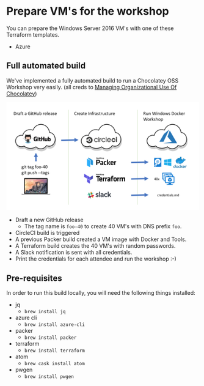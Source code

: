 # Prepare VM's for the workshop

You can prepare the Windows Server 2016 VM's with one of these Terraform templates.

- Azure

## Full automated build

We've implemented a fully automated build to run a Chocolatey OSS Workshop very easily. 
(all creds to [Managing Organizational Use Of Chocolatey](https://github.com/chocolatey/chocolatey-workshop-organizational-use))

![Build pipeline to create 40 VM's in Azure with a CircleCI build using Packer and Terraform](images/pipeline.png)

- Draft a new GitHub release
  - The tag name is `foo-40` to create 40 VM's with DNS prefix `foo`.
- CircleCI build is triggered
- A previous Packer build created a VM image with Docker and Tools.
- A Terraform build creates the 40 VM's with random passwords.
- A Slack notification is sent with all credentials.
- Print the credentials for each attendee and run the workshop :-)

## Pre-requisites

In order to run this build locally, you will need the following things installed:

* jq
  * `brew install jq`
* azure cli
  * `brew install azure-cli`
* packer
  * `brew install packer`
* terraform
  * `brew install terraform`
* atom
  * `brew cask install atom`
* pwgen
  * `brew install pwgen`

